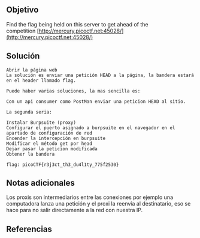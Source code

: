 ## Objetivo

Find the flag being held on this server to get ahead of the competition [http://mercury.picoctf.net:45028/](http://mercury.picoctf.net:45028/)
## Solución
```
Abrir la página web
La solución es enviar una petición HEAD a la página, la bandera estará en el header llamado flag.

Puede haber varias soluciones, la mas sencilla es:

Con un api consumer como PostMan enviar una peticion HEAD al sitio.

La segunda seria:

Instalar Burpsuite (proxy) 
Configurar el puerto asignado a burpsuite en el navegador en el apartado de configuración de red
Encender la intercepción en burpsuite
Modificar el método get por head
Dejar pasar la peticion modificada
Obtener la bandera

flag: picoCTF{r3j3ct_th3_du4l1ty_775f2530}
```
## Notas adicionales

Los proxis son intermediarios entre las conexiones por ejemplo una computadora lanza una petición y el proxi la reenvia al destinatario, eso se hace para no salir directamente a la red con nuestra IP.
## Referencias